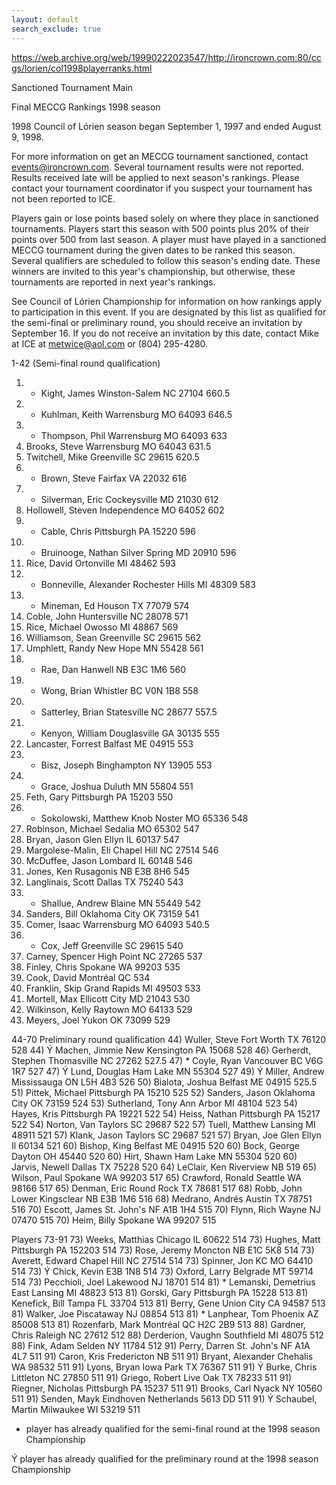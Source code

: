 ```yaml
---
layout: default
search_exclude: true
---
```


https://web.archive.org/web/19990222023547/http://ironcrown.com:80/ccgs/lorien/col1998playerranks.html

Sanctioned Tournament Main

Final MECCG Rankings
1998 season

1998 Council of Lórien season began September 1, 1997
and ended August 9, 1998.

For more information on get an MECCG tournament sanctioned, contact events@ironcrown.com. Several tournament results were not reported. Results received late will be applied to next season's rankings. Please contact your tournament coordinator if you suspect your tournament has not been reported to ICE.

Players gain or lose points based solely on where they place in sanctioned tournaments. Players start this season with 500 points plus 20% of their points over 500 from last season. A player must have played in a sanctioned MECCG tournament during the given dates to be ranked this season. Several qualifiers are scheduled to follow this season's ending date. These winners are invited to this year's championship, but otherwise, these tournaments are reported in next year's rankings.

See Council of Lórien Championship for information on how rankings apply to participation in this event. If you are designated by this list as qualified for the semi-final or preliminary round, you should receive an invitation by September 16. If you do not receive an invitation by this date, contact Mike at ICE at metwice@aol.com or (804) 295-4280.

1-42 (Semi-final round qualification)
 

1) * Kight, James Winston-Salem NC 27104 660.5
2) * Kuhlman, Keith Warrensburg MO 64093 646.5
3) * Thompson, Phil Warrensburg MO 64093 633
4) Brooks, Steve Warrensburg MO 64043 631.5
5) Twitchell, Mike Greenville SC 29615 620.5
6) * Brown, Steve Fairfax VA 22032 616
7) * Silverman, Eric Cockeysville MD 21030 612
8) Hollowell, Steven Independence MO 64052 602
9) * Cable, Chris Pittsburgh PA 15220 596
9) * Bruinooge, Nathan Silver Spring MD 20910 596
11) Rice, David Ortonville MI 48462 593
12) * Bonneville, Alexander Rochester Hills MI 48309 583
13) * Mineman, Ed Houson TX 77079 574
14) Coble, John Huntersville NC 28078 571
15) Rice, Michael Owosso MI 48867 569
16) Williamson, Sean Greenville SC 29615 562
17) Umphlett, Randy New Hope MN 55428 561
18) * Rae, Dan Hanwell NB E3C 1M6 560
19) * Wong, Brian Whistler BC V0N 1B8 558
20) * Satterley, Brian Statesville NC 28677 557.5
21) * Kenyon, William Douglasville GA 30135 555
22) Lancaster, Forrest Balfast ME 04915 553
22) * Bisz, Joseph Binghampton NY 13905 553
24) * Grace, Joshua Duluth MN 55804 551
25) Feth, Gary Pittsburgh PA 15203 550
26) * Sokolowski, Matthew Knob Noster MO 65336 548
27) Robinson, Michael Sedalia MO 65302 547
27) Bryan, Jason Glen Ellyn IL 60137 547
29) Margolese-Malin, Eli Chapel Hill NC 27514 546
29) McDuffee, Jason Lombard IL 60148 546
31) Jones, Ken Rusagonis NB E3B 8H6 545
32) Langlinais, Scott Dallas TX 75240 543
33) * Shallue, Andrew Blaine MN 55449 542
34) Sanders, Bill Oklahoma City OK 73159 541
35) Comer, Isaac Warrensburg MO 64093 540.5
36) * Cox, Jeff Greenville SC 29615 540
37) Carney, Spencer High Point NC 27265 537
38) Finley, Chris Spokane WA 99203 535
39) Cook, David Montréal QC 534
40) Franklin, Skip Grand Rapids MI 49503 533
41) Mortell, Max Ellicott City MD 21043 530
42) Wilkinson, Kelly Raytown MO 64133 529
42) Meyers, Joel Yukon OK 73099 529
 

44-70 Preliminary round qualification
44) Wuller, Steve Fort Worth TX 76120 528
44) Ý Machen, Jimmie New Kensington PA 15068 528
46) Gerherdt, Stephen Thomasville NC 27262 527.5
47) * Coyle, Ryan Vancouver BC V6G 1R7 527
47) Ý Lund, Douglas Ham Lake MN 55304 527
49) Ý Miller, Andrew Mississauga ON L5H 4B3 526
50) Bialota, Joshua Belfast ME 04915 525.5
51) Pittek, Michael Pittsburgh PA 15210 525
52) Sanders, Jason Oklahoma City OK 73159 524
53) Sutherland, Tony Ann Arbor MI 48104 523
54) Hayes, Kris Pittsburgh PA 19221 522
54) Heiss, Nathan Pittsburgh PA 15217 522
54) Norton, Van Taylors SC 29687 522
57) Tuell, Matthew Lansing MI 48911 521
57) Klank, Jason Taylors SC 29687 521
57) Bryan, Joe Glen Ellyn Il 60134 521
60) Bishop, King Belfast ME 04915 520
60) Bock, George Dayton OH 45440 520
60) Hirt, Shawn Ham Lake MN 55304 520
60) Jarvis, Newell Dallas TX 75228 520
64) LeClair, Ken Riverview NB 519
65) Wilson, Paul Spokane WA 99203 517
65) Crawford, Ronald Seattle WA 98166 517
65) Denman, Eric Round Rock TX 78681 517
68) Robb, John Lower Kingsclear NB E3B 1M6 516
68) Medrano, Andrés Austin TX 78751 516
70) Escott, James St. John's NF A1B 1H4 515
70) Flynn, Rich Wayne NJ 07470 515
70) Heim, Billy Spokane WA 99207 515
 
 

Players 73-91
73) Weeks, Matthias Chicago IL 60622 514
73) Hughes, Matt Pittsburgh PA 152203 514
73) Rose, Jeremy Moncton NB E1C 5K8 514
73) Averett, Edward Chapel Hill NC 27514 514
73) Spinner, Jon KC MO 64410 514
73) Ý Chick, Kevin E3B 1N8 514
73) Oxford, Larry Belgrade MT 59714 514
73) Pecchioli, Joel Lakewood NJ 18701 514
81) * Lemanski, Demetrius East Lansing MI 48823 513
81) Gorski, Gary Pittsburgh PA 15228 513
81) Kenefick, Bill Tampa FL 33704 513
81) Berry, Gene Union City CA 94587 513
81) Walker, Joe Piscataway NJ 08854 513
81) * Lanphear, Tom Phoenix AZ 85008 513
81) Rozenfarb, Mark Montréal QC H2C 2B9 513
88) Gardner, Chris Raleigh NC 27612 512
88) Derderion, Vaughn Southfield MI 48075 512
88) Fink, Adam Selden NY 11784 512
91) Perry, Darren St. John's NF A1A 4L7 511
91) Caron, Kris Fredericton NB 511
91) Bryant, Alexander Chehalis WA 98532 511
91) Lyons, Bryan Iowa Park TX 76367 511
91) Ý Burke, Chris Littleton NC 27850 511
91) Griego, Robert Live Oak TX 78233 511
91) Riegner, Nicholas Pittsburgh PA 15237 511
91) Brooks, Carl Nyack NY 10560 511
91) Senden, Mayk Eindhoven Netherlands 5613 DD 511
91) Ý Schaubel, Martin Milwaukee WI 53219 511
* player has already qualified for the semi-final round at the 1998 season Championship

Ý player has already qualified for the preliminary round at the 1998 season Championship
